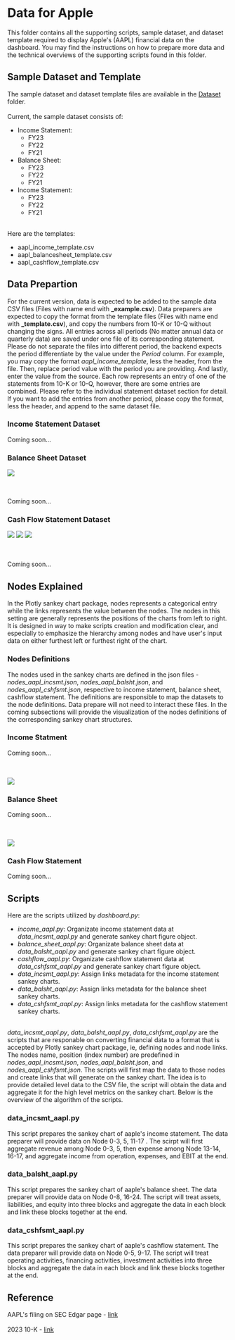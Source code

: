# Data for Apple
This folder contains all the supporting scripts, sample dataset, and dataset template required to display Apple's (AAPL) financial data on the dashboard. You may find the instructions on how to prepare more data and the technical overviews of the supporting scripts found in this folder.

## Sample Dataset and Template
The sample dataset and dataset template files are available in the [Dataset](dataset) folder. 
<br><br>
Current, the sample dataset consists of:
<ul>
	<li>Income Statement:<ul>
		<li>FY23</li>
		<li>FY22</li>
		<li>FY21</li>
		</ul>
	</li>
	<li>Balance Sheet:<ul>
		<li>FY23</li>
		<li>FY22</li>
		<li>FY21</li>
		</ul>
	</li>
	<li>Income Statement:<ul>
		<li>FY23</li>
		<li>FY22</li>
		<li>FY21</li>
		</ul>
	</li>
</ul>

<br>
Here are the templates:
<ul>
	<li>aapl_income_template.csv</li>
	<li>aapl_balancesheet_template.csv</li>
	<li>aapl_cashflow_template.csv</li>
</ul>

## Data Prepartion
For the current version, data is expected to be added to the sample data CSV files (Files with name end with <b>\_example.csv</b>). Data preparers are expected to copy the format from the template files (Files with name end with <b>\_template.csv</b>), and copy the numbers from 10-K or 10-Q without changing the signs. All entries across all periods (No matter annual data or quarterly data) are saved under one file of its corresponding statement. Please do not separate the files into different period, the backend expects the period differentiate by the value under the <i>Period</i> column. For example, you may copy the format <i>aapl_income_template</i>, less the header, from the file. Then, replace period value with the period you are providing. And lastly, enter the value from the source. Each row represents an entry of one of the statements from 10-K or 10-Q, however, there are some entries are combined. Please refer to the individual statement dataset section for detail. If you want to add the entries from another period, please copy the format, less the header, and append to the same dataset file.

### Income Statement Dataset
Coming soon...

### Balance Sheet Dataset
<img src=Images/aapl_balsht_cal_explain.png>


<br><br>
Coming soon...


### Cash Flow Statement Dataset
<img src=Images/aapl_cshfsmt_cal1_explain.png>
<img src=Images/aapl_cshfsmt_cal2_explain.png>
<img src=Images/aapl_cshfsmt_cal3_explain.png>


<br><br>
Coming soon...

## Nodes Explained
In the Plotly sankey chart package, nodes represents a categorical entry while the links represents the value between the nodes. The nodes in this setting are generally represents the positions of the charts from left to right. It is designed in way to make scripts creation and modification clear, and especially to emphasize the hierarchy among nodes and have user's input data on either furthest left or furthest right of the chart.

### Nodes Definitions
The nodes used in the sankey charts are defined in the json files - <i>nodes_aapl_incsmt.json</i>, <i>nodes_aapl_balsht.json</i>, and <i>nodes_aapl_cshfsmt.json</i>, respective to income statement, balance sheet, cashflow statement. The definitions are responsible to map the datasets to the node definitions. Data prepare will not need to interact these files. In the coming subsections will provide the visualization of the nodes definitions of the corresponding sankey chart structures.

### Income Statment
Coming soon...

<br><br>
<img src=Images/aapl_inc_sankey.png>

### Balance Sheet
Coming soon...

<br><br>
<img src=Images/aapl_balsht_sankey.png>


### Cash Flow Statement
Coming soon...

## Scripts
Here are the scripts utilized by <i>dashboard.py</i>:
<ul>
	<li><i>income_aapl.py</i>: Organizate income statement data at <i>data_incsmt_aapl.py</i> and generate sankey chart figure object.</li>
	<li><i>balance_sheet_aapl.py</i>: Organizate balance sheet data at <i>data_balsht_aapl.py</i> and generate sankey chart figure object.</li>
	<li><i>cashflow_aapl.py</i>: Organizate cashflow statement data at <i>data_cshfsmt_aapl.py</i> and generate sankey chart figure object.</li>
	<li><i>data_incsmt_aapl.py</i>: Assign links metadata for the income statement sankey charts.</li>
	<li><i>data_balsht_aapl.py</i>: Assign links metadata for the balance sheet sankey charts.</li>
	<li><i>data_cshfsmt_aapl.py</i>: Assign links metadata for the cashflow statement sankey charts.</li>
</ul>

<br>
<i>data_incsmt_aapl.py</i>, <i>data_balsht_aapl.py</i>, <i>data_cshfsmt_aapl.py</i> are the scripts that are responable on converting financial data to a format that is accepted by Plotly sankey chart package, ie, defining nodes and node links. The nodes name, position (index number) are predefined in <i>nodes_aapl_incsmt.json</i>, <i>nodes_aapl_balsht.json</i>, and <i>nodes_aapl_cshfsmt.json</i>. The scripts will first map the data to those nodes and create links that will generate on the sankey chart. The idea is to provide detailed level data to the CSV file, the script will obtain the data and aggregate it for the high level metrics on the sankey chart. Below is the overview of the algorithm of the scripts.

### data_incsmt_aapl.py
This script prepares the sankey chart of aaple's income statement. The data preparer will provide data on Node 0-3, 5, 11-17 . The scirpt will first aggregate revenue among Node 0-3, 5, then expense among Node 13-14, 16-17, and aggregate income from operation, expenses, and EBIT at the end.

### data_balsht_aapl.py
This script prepares the sankey chart of aaple's balance sheet. The data preparer will provide data on Node 0-8, 16-24. The script will treat assets, liabilities, and equity into three blocks and aggregate the data in each block and link these blocks together at the end.

### data_cshfsmt_aapl.py
This script prepares the sankey chart of aaple's cashflow statement. The data preparer will provide data on Node 0-5, 9-17. The script will treat operating activities, financing activities, investment activities into three blocks and aggregate the data in each block and link these blocks together at the end.


## Reference
AAPL's filing on SEC Edgar page - <a href="https://www.sec.gov/edgar/browse/?CIK=320193&owner=exclude">link</a>
<br><br>
2023 10-K - <a href="https://www.sec.gov/Archives/edgar/data/320193/000032019323000106/aapl-20230930.htm">link</a>
